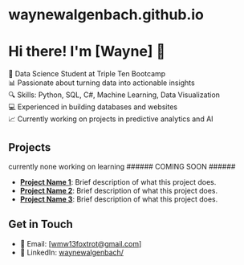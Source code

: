 # waynewalgenbach.github.io
# Hi there! I'm [Wayne] 👋

🌟 Data Science Student at Triple Ten Bootcamp  
📊 Passionate about turning data into actionable insights  
🔍 Skills: Python, SQL, C#, Machine Learning, Data Visualization  
💻 Experienced in building databases and websites  
📈 Currently working on projects in predictive analytics and AI  

## Projects
currently none working on learning ###### COMING SOON ######
- **[Project Name 1](link-to-project)**: Brief description of what this project does.
- **[Project Name 2](link-to-project)**: Brief description of what this project does.
- **[Project Name 3](link-to-project)**: Brief description of what this project does.

## Get in Touch
- 📧 Email: [wmw13foxtrot@gmail.com]
- 🔗 LinkedIn: [waynewalgenbach/](https://www.linkedin.com/in/waynewalgenbach/)
